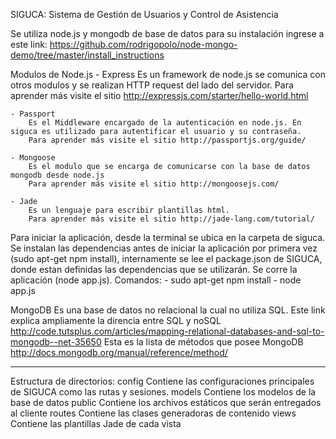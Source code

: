 SIGUCA: Sistema de Gestión de Usuarios y Control de Asistencia

Se utiliza node.js y mongodb de base de datos para su instalación ingrese a este link: https://github.com/rodrigopolo/node-mongo-demo/tree/master/install_instructions

Modulos de Node.js
	- Express
		Es un framework de node.js se comunica con otros modulos y se realizan HTTP request del lado del servidor.
		Para aprender más visite el sitio http://expressjs.com/starter/hello-world.html

	- Passport
		Es el Middleware encargado de la autenticación en node.js. En siguca es utilizado para autentificar el usuario y su contraseña.
		Para aprender más visite el sitio http://passportjs.org/guide/

	- Mongoose
		Es el modulo que se encarga de comunicarse con la base de datos mongodb desde node.js
		Para aprender más visite el sitio http://mongoosejs.com/

	- Jade
		Es un lenguaje para escribir plantillas html.
		Para aprender más visite el sitio http://jade-lang.com/tutorial/

Para iniciar la aplicación, desde la terminal se ubica en la carpeta de siguca. Se instalan las dependencias antes de iniciar la aplicación por primera vez (sudo apt-get npm install), internamente se lee el package.json de SIGUCA, donde estan definidas las dependencias que se utilizarán. Se corre la aplicación (node app.js).
	Comandos:
		- sudo apt-get npm install
		- node app.js

MongoDB
	Es una base de datos no relacional la cual no utiliza SQL.
	Este link explica ampliamente la direncia entre SQL y noSQL http://code.tutsplus.com/articles/mapping-relational-databases-and-sql-to-mongodb--net-35650
	Esta es la lista de métodos que posee MongoDB http://docs.mongodb.org/manual/reference/method/

---------------------------------------------------------------------------------

Estructura de directorios:
	config
		Contiene las configuraciones principales de SIGUCA como las rutas y sesiones. 
	models
		Contiene los modelos de la base de datos
	public
		Contiene los archivos estáticos que serán entregados al cliente
	routes
		Contiene las clases generadoras de contenido
	views
		Contiene las plantillas Jade de cada vista